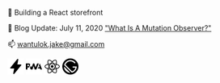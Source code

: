 :shopping_cart: Building a React storefront

:notebook: Blog Update: July 11, 2020 ["What Is A Mutation Observer?"](https://jakewantulok.com/mutation-observer)

📫 wantulok.jake@gmail.com

[![AMP](./img/amp.svg)](https://amp.dev/) [![PWA](./img/pwa.svg)](https://web.dev/progressive-web-apps/) [![React](./img/react.svg)](https://reactjs.org/) [![Gatsby](./img/gatsby.svg)](https://www.gatsbyjs.com/)
